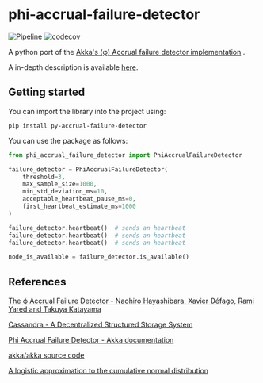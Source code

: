 # phi-accrual-failure-detector

[![Pipeline](https://github.com/samueleresca/phi-accrual-failure-detector/actions/workflows/tests.yml/badge.svg)](https://github.com/samueleresca/phi-accrual-failure-detector/actions/workflows/tests.yml)
[![codecov](https://codecov.io/gh/samueleresca/phi-accrual-failure-detector/branch/main/graph/badge.svg?token=0PXF0584P3)](https://codecov.io/gh/samueleresca/phi-accrual-failure-detector)

A python port of
the [Akka's (φ) Accrual failure detector implementation](https://github.com/akka/akka/blob/master/akka-remote/src/main/scala/akka/remote/PhiAccrualFailureDetector.scala)
. 

A in-depth description is available [here](INSERT_LINK).

## Getting started

You can import the library into the project using:

```shell
pip install py-accrual-failure-detector
```

You can use the package as follows:

```python
from phi_accrual_failure_detector import PhiAccrualFailureDetector

failure_detector = PhiAccrualFailureDetector(
    threshold=3,
    max_sample_size=1000,
    min_std_deviation_ms=10,
    acceptable_heartbeat_pause_ms=0,
    first_heartbeat_estimate_ms=1000
)

failure_detector.heartbeat()  # sends an heartbeat
failure_detector.heartbeat()  # sends an heartbeat
failure_detector.heartbeat()  # sends an heartbeat

node_is_available = failure_detector.is_available()
```

## References

[The ϕ Accrual Failure Detector - Naohiro Hayashibara, Xavier Défago, Rami Yared and Takuya Katayama](https://ieeexplore.ieee.org/document/1353004)

[Cassandra - A Decentralized Structured Storage System](https://www.cs.cornell.edu/projects/ladis2009/papers/lakshman-ladis2009.pdf)

[Phi Accrual Failure Detector - Akka documentation](https://doc.akka.io/docs/akka/current/typed/failure-detector.html)

[akka/akka source code](https://github.com/akka/akka/blob/master/akka-remote/src/main/scala/akka/remote/PhiAccrualFailureDetector.scala)

[A logistic approximation to the cumulative normal distribution](https://core.ac.uk/display/41787448)